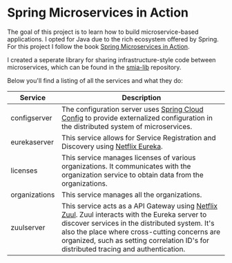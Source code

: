 # Spring Microservices in Action

The goal of this project is to learn how to build microservice-based applications. I opted for Java due to the rich ecosystem offered by Spring.
For this project I follow the book [Spring Microservices in Action](https://www.amazon.com/Spring-Microservices-Action-John-Carnell/dp/1617293989).

I created a seperate library for sharing infrastructure-style code between microservices, which can be found in the [smia-lib](https://github.com/melvinkoopmans/smia-lib/) repository.

Below you'll find a listing of all the services and what they do:

| Service | Description  |
|---------|--------------|
| configserver | The configuration server uses [Spring Cloud Config](https://cloud.spring.io/spring-cloud-config/reference/html/) to provide externalized configuration in the distributed system of microservices. |
| eurekaserver | This service allows for Service Registration and Discovery using [Netflix Eureka](https://github.com/Netflix/eureka). |
| licenses | This service manages licenses of various organizations. It communicates with the organization service to obtain data from the organizations. |
| organizations | This service manages all the organizations. |
| zuulserver | This service acts as a API Gateway using [Netflix Zuul](https://github.com/Netflix/zuul). Zuul interacts with the Eureka server to discover services in the distributed system. It's also the place where cross-cutting concerns are organized, such as setting correlation ID's for distributed tracing and authentication. |

